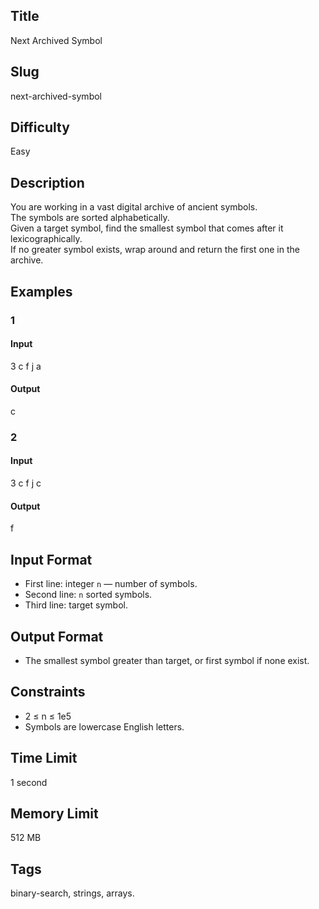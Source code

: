 ## Title

Next Archived Symbol

## Slug

next-archived-symbol

## Difficulty

Easy

## Description

You are working in a vast digital archive of ancient symbols.  
The symbols are sorted alphabetically.  
Given a target symbol, find the smallest symbol that comes after it lexicographically.  
If no greater symbol exists, wrap around and return the first one in the archive.

## Examples

### 1

#### Input

3
c f j
a

#### Output

c

### 2

#### Input

3
c f j
c

#### Output

f

## Input Format  

- First line: integer `n` — number of symbols.  
- Second line: `n` sorted symbols.  
- Third line: target symbol.

## Output Format  

- The smallest symbol greater than target, or first symbol if none exist.

## Constraints  

- 2 ≤ n ≤ 1e5  
- Symbols are lowercase English letters.  

## Time Limit

1 second

## Memory Limit

512 MB

## Tags

binary-search, strings, arrays.
